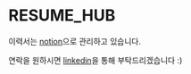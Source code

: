 # RESUME_HUB

이력서는 [notion](https://www.notion.so/khjeong940423/c88693098fa042d08c307a13b10550a8)으로 관리하고 있습니다.

연락을 원하시면 [linkedin](https://www.linkedin.com/in/kwanghyeon-jeong-180b12292/)을 통해 부탁드리겠습니다 :)
